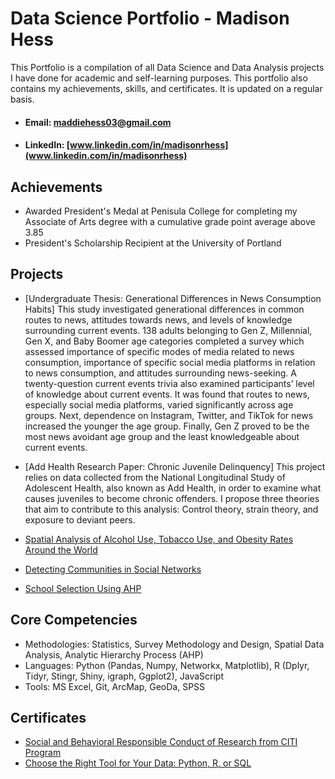 # Data Science Portfolio - Madison Hess
This Portfolio is a compilation of all Data Science and Data Analysis projects I have done for academic and self-learning purposes. This portfolio also contains my achievements, skills, and certificates. It is updated on a regular basis.

* #### Email: [maddiehess03@gmail.com](maddiehess03@gmail.com)
* #### LinkedIn: [www.linkedin.com/in/madisonrhess](www.linkedin.com/in/madisonrhess)

## Achievements

* Awarded President's Medal at Penisula College for completing my Associate of Arts degree with a cumulative grade point average above 3.85
* President's Scholarship Recipient at the University of Portland

## Projects

* [Undergraduate Thesis: Generational Differences in News Consumption Habits]
This study investigated generational differences in common routes to news, attitudes towards news, and levels of knowledge surrounding current events. 138 adults belonging to Gen Z, Millennial, Gen X, and Baby     Boomer age categories completed a survey which assessed importance of specific modes of media related to news consumption, importance of specific social media platforms in relation to news consumption, and attitudes surrounding news-seeking. A twenty-question current events trivia also examined participants’ level of knowledge about current events. It was found that routes to news, especially social media platforms, varied significantly across age groups. Next, dependence on Instagram, Twitter, and TikTok for news increased the younger the age group. Finally, Gen Z proved to be the most news avoidant age group and the least knowledgeable about current events.

* [Add Health Research Paper: Chronic Juvenile Delinquency]
This project relies on data collected from the National Longitudinal Study of Adolescent Health, also known as Add Health, in order to examine what causes juveniles to become chronic offenders. I propose three theories that aim to contribute to this analysis: Control theory, strain theory, and exposure to deviant peers.

* [Spatial Analysis of Alcohol Use, Tobacco Use, and Obesity Rates Around the World](https://github.com/Comp-Soc-Science-Methods/HW1/tree/main)
* [Detecting Communities in Social Networks](https://github.com/Comp-Soc-Science-Methods/HW2)
* [School Selection Using AHP](https://github.com/Comp-Soc-Science-Methods/HW3_ahp)

## Core Competencies

* Methodologies: Statistics, Survey Methodology and Design, Spatial Data Analysis, Analytic Hierarchy Process (AHP)
* Languages: Python (Pandas, Numpy, Networkx, Matplotlib), R (Dplyr, Tidyr, Stingr, Shiny, igraph, Ggplot2), JavaScript
* Tools: MS Excel, Git, ArcMap, GeoDa, SPSS

## Certificates

* [Social and Behavioral Responsible Conduct of Research from CITI Program](https://github.com/maddierhess/Portfolio/blob/main/Certificates/citiCompletionCertificate_14388769_69151338-2.pdf)
* [Choose the Right Tool for Your Data: Python, R, or SQL](https://github.com/maddierhess/Portfolio/blob/main/Certificates/CertificateOfCompletion_Choose%20the%20Right%20Tool%20for%20Your%20Data%20Python%20R%20or%20SQL.pdf)
